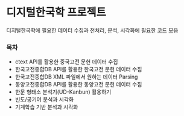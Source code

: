 # 디지털한국학 프로젝트
디지털한국학에 필요한 데이터 수집과 전처리, 분석, 시각화에 필요한 코드 모음

### 목차
* ctext API를 활용한 중국고전 문헌 데이터 수집
* 한국고전종합DB API를 활용한 한국고전 문헌 데이터 수집
* 한국고전종합DB XML 파일에서 원하는 데이터 Parsing
* 동양고전종합DB API를 활용한 동양고전 문헌 데이터 수집
* 한문 형태소 분석기(UD-Kanbun) 활용하기
* 빈도/공기어 분석과 시각화
* 기계학습 기반 분석과 시각화
